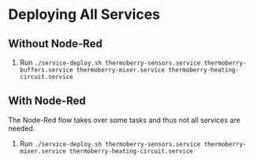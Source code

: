 # Deploying All Services

## Without Node-Red
1. Run `./service-deploy.sh thermoberry-sensors.service thermoberry-buffers.service thermoberry-mixer.service thermoberry-heating-circuit.service`

## With Node-Red
The Node-Red flow takes over some tasks and thus not all services are needed.
1. Run `./service-deploy.sh thermoberry-sensors.service thermoberry-mixer.service thermoberry-heating-circuit.service`


